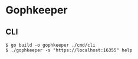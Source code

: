 # Gophkeeper

## CLI

```shell
$ go build -o gophkeeper ./cmd/cli
$ ./gophkeeper -s "https://localhost:16355" help
```

